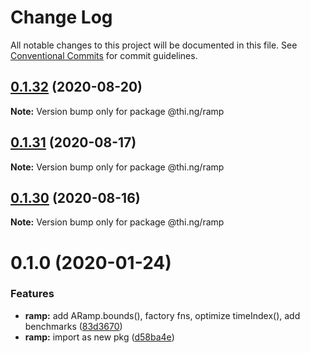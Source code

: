 # Change Log

All notable changes to this project will be documented in this file.
See [Conventional Commits](https://conventionalcommits.org) for commit guidelines.

## [0.1.32](https://github.com/thi-ng/umbrella/compare/@thi.ng/ramp@0.1.31...@thi.ng/ramp@0.1.32) (2020-08-20)

**Note:** Version bump only for package @thi.ng/ramp





## [0.1.31](https://github.com/thi-ng/umbrella/compare/@thi.ng/ramp@0.1.30...@thi.ng/ramp@0.1.31) (2020-08-17)

**Note:** Version bump only for package @thi.ng/ramp





## [0.1.30](https://github.com/thi-ng/umbrella/compare/@thi.ng/ramp@0.1.29...@thi.ng/ramp@0.1.30) (2020-08-16)

**Note:** Version bump only for package @thi.ng/ramp





# 0.1.0 (2020-01-24)

### Features

* **ramp:** add ARamp.bounds(), factory fns, optimize timeIndex(), add benchmarks ([83d3670](https://github.com/thi-ng/umbrella/commit/83d3670c7322fd2b47c27e0bda896b9ab83ffd7c))
* **ramp:** import as new pkg ([d58ba4e](https://github.com/thi-ng/umbrella/commit/d58ba4ed4d2ba76ca9c748cf23fcd86a0ff9cca7))
